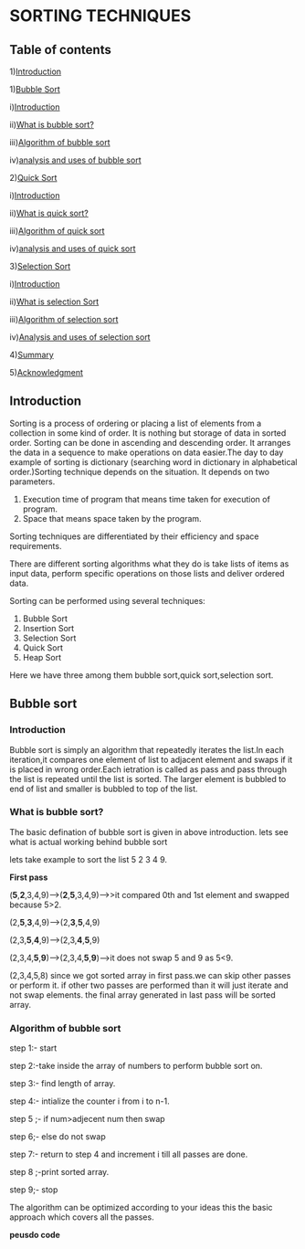 # SORTING TECHNIQUES
## Table of contents 
1)[Introduction](#Introduction)

1)[Bubble Sort](#Bubble-Sort)
  
   i)[Introduction](#Introduction)
  
   ii)[What is bubble sort?](#What-is-bubble-sort?)
  
   iii)[Algorithm of bubble sort](#Algorithm-of-bubble-sort)
  
   iv)[analysis and uses of bubble sort](#analysis-and-uses-of-bubble-sort)
  
2)[Quick Sort](#Quick-Sort)
  
   i)[Introduction](#Introduction)
  
   ii)[What is quick sort?](#What-is-quick-sort?)
  
   iii)[Algorithm of quick sort](#Algorithm-of-quick-sort)
  
   iv)[analysis and uses of quick sort](#analysis-and-uses-of-quick-sort)

3)[Selection Sort](#selection-sort)

  i)[Introduction](#Introduction)
  
  ii)[What is selection Sort](#selection-sort)
  
  iii)[Algorithm of selection sort](#algorithm-of-selection-sort)
  
  iv)[Analysis and uses of selection sort](#Analysis-and-uses-of-selection-sort)
  
4)[Summary](#Summary)

5)[Acknowledgment](#Acknowledgment)


## Introduction
Sorting is a process of ordering or placing a list of elements from a collection in some kind of order. It is nothing but storage of data in sorted order. Sorting can be done in ascending and descending order. It arranges the data in a sequence to make operations on data easier.The day to day example of sorting is dictionary (searching word in dictionary in alphabetical order.)Sorting technique depends on the situation. It depends on two parameters.

1. Execution time of program that means time taken for execution of program.
2. Space that means space taken by the program.

Sorting techniques are differentiated by their efficiency and space requirements.

There are different sorting algorithms what they do is take lists of items as input data, perform specific operations on those lists and deliver ordered data.

Sorting can be performed using several techniques: 

1. Bubble Sort
2. Insertion Sort
3. Selection Sort
4. Quick Sort
5. Heap Sort


Here we have three among them bubble sort,quick sort,selection sort.

## Bubble sort

### Introduction
    
   Bubble sort is simply an algorithm that repeatedly iterates the list.In each iteration,it compares one element of list to adjacent element and swaps if it is placed in wrong    order.Each ietration is called as pass and pass through the list is repeated until the list is sorted.
   The larger element is bubbled to end of list and smaller is bubbled to top of the list.
   
### What is bubble sort?

   The basic defination of bubble sort is given in above introduction.
   lets see what is actual working behind bubble sort
   
   lets take example to sort the list  5 2 3 4 9.
   
   **First pass**
   
   (**5**,**2**,3,4,9)-->(**2**,**5**,3,4,9)-->>it compared 0th and 1st element and swapped because 5>2.
   
   (2,**5**,**3**,4,9)-->(2,**3**,**5**,4,9)
   
   (2,3,**5**,**4**,9)-->(2,3,**4**,**5**,9)
   
   (2,3,4,**5**,**9**)-->(2,3,4,**5**,**9**)-->it does not swap 5 and 9 as 5<9.
   
   (2,3,4,5,8) since we got sorted array in first pass.we can skip other passes or perform it.
   if other two passes are performed than it will just iterate and not swap elements.
   the final array generated in last pass will be sorted array.
   
   
### Algorithm of bubble sort


   step 1:- start
   
   step 2:-take inside the array of numbers to perform bubble sort on.
   
   step 3:- find length of array.
   
   step 4:- intialize the counter i from i to n-1.
   
   step 5 ;- if num>adjecent num then swap
   
   step 6;- else do not swap
   
   step 7:- return to step 4 and increment i till all passes are done.
   
   step 8 ;-print sorted array.
   
   step 9;- stop
   
   
   The algorithm can be optimized according to your ideas this the basic approach which covers all the passes.
   
   **peusdo code**
   
   
   
### 
   
   
   
